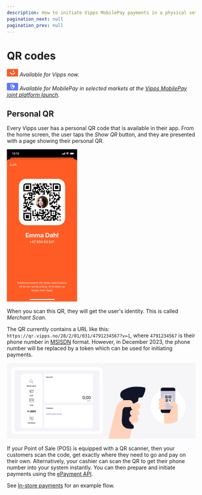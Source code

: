 ```yaml
---
description: How to initiate Vipps MobilePay payments in a physical setting.
pagination_next: null
pagination_prev: null
---
```


# QR codes

![Vipps](../images/common/vipps.png) *Available for Vipps now.*

![MobilePay](../images/common/mp.png) *Available for MobilePay in selected markets at the [Vipps MobilePay joint platform launch](https://www.vippsmobilepay.com/about).*

## Personal QR

Every Vipps user has a personal QR code that is available in their app.
From the home screen, the user taps the *Show QR* button, and they are presented with a page showing their
personal QR.

![Personal QR](images/qr-codes/personal-qr.png)

When you scan this QR, they will get the user's identity.
This is called *Merchant Scan*.

The QR currently contains a URL like this:
`https://qr.vipps.no/28/2/01/031/4791234567?v=1`, where `4791234567` is their phone number in
[MSISDN](https://en.wikipedia.org/wiki/MSISDN) format.
However, in December 2023, the phone number will be replaced by a token which can be used for initiating payments.


![Loyalty Flow](images/qr-codes/POS_step_1.png)

If your Point of Sale (POS) is equipped with a QR scanner, then your customers scan the code, get exactly where they need to go and pay on their own.
Alternatively, your cashier can scan the QR to get their phone number into your system instantly. You can then prepare and initiate payments using the
[ePayment API](https://developer.vippsmobilepay.com/docs/APIs/epayment-api/).

See [In-store payments](https://developer.vippsmobilepay.com/docs/solutions/in-store/) for an example flow.
